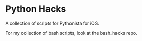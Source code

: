 # Python Hacks

A collection of scripts for Pythonista for iOS.

For my collection of bash scripts, look at the bash_hacks repo.
